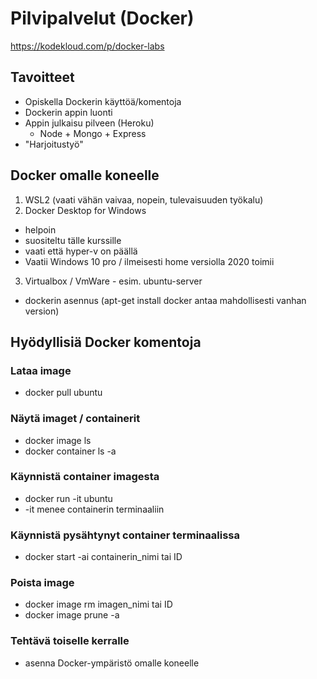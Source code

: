 # Pilvipalvelut (Docker)

https://kodekloud.com/p/docker-labs


## Tavoitteet

* Opiskella Dockerin käyttöä/komentoja
* Dockerin appin luonti
* Appin julkaisu pilveen (Heroku)
  - Node + Mongo + Express
* "Harjoitustyö"


## Docker omalle koneelle

1. WSL2 (vaati vähän vaivaa, nopein, tulevaisuuden työkalu)
2. Docker Desktop for Windows 
 * helpoin
 * suositeltu tälle kurssille
 * vaati että hyper-v on päällä
 * Vaatii Windows 10 pro / ilmeisesti home versiolla 2020 toimii
3. Virtualbox / VmWare - esim. ubuntu-server
  * dockerin asennus (apt-get install docker antaa mahdollisesti vanhan version)
  
## Hyödyllisiä Docker komentoja

### Lataa image
* docker pull ubuntu

### Näytä imaget / containerit
* docker image ls
* docker container ls -a

### Käynnistä container imagesta
* docker run -it ubuntu
* -it menee containerin terminaaliin

### Käynnistä pysähtynyt container terminaalissa
* docker start -ai containerin_nimi tai ID

### Poista image
* docker image rm imagen_nimi tai ID
* docker image prune -a



### Tehtävä toiselle kerralle
* asenna Docker-ympäristö omalle koneelle











